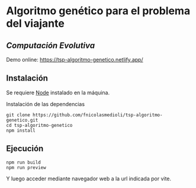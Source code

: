 
# Algoritmo genético para el problema del viajante

## _Computación Evolutiva_

Demo online: https://tsp-algoritmo-genetico.netlify.app/

## Instalación

Se requiere [Node](https://nodejs.org/) instalado en la máquina.

Instalación de las dependencias

```shell
git clone https://github.com/fnicolasmedioli/tsp-algoritmo-genetico.git
cd tsp-algoritmo-genetico
npm install
```

## Ejecución

```shell
npm run build
npm run preview
```
Y luego acceder mediante navegador web a la url indicada por vite.
